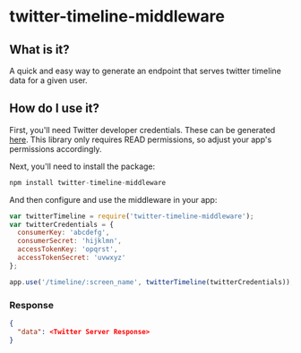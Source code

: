 # twitter-timeline-middleware

## What is it?
A quick and easy way to generate an endpoint that serves twitter timeline data for a given user.

## How do I use it?
First, you'll need Twitter developer credentials. These can be generated
[here](https://apps.twitter.com/). This library only requires READ permissions,
so adjust your app's permissions accordingly.

Next, you'll need to install the package:

```javascript
npm install twitter-timeline-middleware
```

And then configure and use the middleware in your app:

```javascript
var twitterTimeline = require('twitter-timeline-middleware');
var twitterCredentials = {
  consumerKey: 'abcdefg',
  consumerSecret: 'hijklmn',
  accessTokenKey: 'opqrst',
  accessTokenSecret: 'uvwxyz'
};

app.use('/timeline/:screen_name', twitterTimeline(twitterCredentials));
```

### Response

```json
{
  "data": <Twitter Server Response>
}
```
